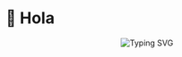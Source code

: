 # 👋 Hola

<p align="center">
  <img src="https://readme-typing-svg.demolab.com?font=Fira+Code&size=28&pause=900&color=F75C7E&center=true&vCenter=true&width=600&lines=Hola;Bienvenido+a+mi+perfil" alt="Typing SVG" />
</p>
